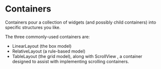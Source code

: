 # Containers

Containers pour a collection of widgets (and possibly child containers) into
specific structures you like.

The three commonly-used containers are: 
- LinearLayout (the box model)
- RelativeLayout (a rule-based model)
- TableLayout (the grid model), along with ScrollView , a container designed to assist with implementing scrolling containers.